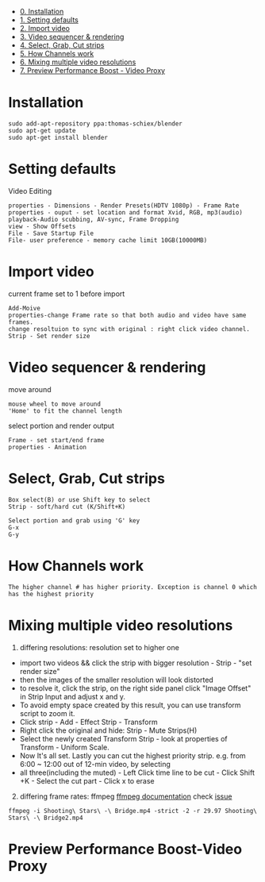 * [0. Installation](#installation)
* [1. Setting defaults](#setting-defaults)
* [2. Import video](#import-video)
* [3. Video sequencer & rendering](#video-sequencer-rendering)
* [4. Select, Grab, Cut strips](#select-grab-cut-strips)
* [5. How Channels work](#how-channels-work)
* [6. Mixing multiple video resolutions](#mixing-multiple-video-resolutions)
* [7. Preview Performance Boost - Video Proxy](#preview-performance-boost-video-proxy)

# Installation
```
sudo add-apt-repository ppa:thomas-schiex/blender
sudo apt-get update
sudo apt-get install blender
```

# Setting defaults
Video Editing
```
properties - Dimensions - Render Presets(HDTV 1080p) - Frame Rate
properties - ouput - set location and format Xvid, RGB, mp3(audio)
playback-Audio scubbing, AV-sync, Frame Dropping
view - Show Offsets
File - Save Startup File
File- user preference - memory cache limit 10GB(10000MB)
```

# Import video
current frame set to 1 before import
```
Add-Moive
properties-change Frame rate so that both audio and video have same frames. 
change resoltuion to sync with original : right click video channel. Strip - Set render size
```

# Video sequencer & rendering
move around
```
mouse wheel to move around
'Home' to fit the channel length
```

select portion and render output
```
Frame - set start/end frame
properties - Animation
```

# Select, Grab, Cut strips
```
Box select(B) or use Shift key to select
Strip - soft/hard cut (K/Shift+K)

Select portion and grab using 'G' key
G-x
G-y
```

# How Channels work
```resolution 
The higher channel # has higher priority. Exception is channel 0 which has the highest priority
```

# Mixing multiple video resolutions
1. differing resolutions: resolution set to higher one
  - import two videos && click the strip with bigger resolution - Strip - "set render size"
  - then the images of the smaller resolution will look distorted
  - to resolve it, click the strip, on the right side panel click "Image Offset" in Strip Input and adjust x and y.
  - To avoid empty space created by this result, you can use transform script to zoom it.
  - Click strip - Add - Effect Strip - Transform
  - Right click the original and hide: Strip - Mute Strips(H)
  - Select the newly created Transform Strip - look at properties of Transform - Uniform Scale.
  - Now It's all set. Lastly you can cut the highest priority strip. e.g. from 6:00 ~ 12:00 out of 12-min video, by selecting
  - all three(including the muted) - Left Click time line to be cut - Click Shift +K - Select the cut part - Click x to erase
2. differing frame rates: ffmpeg
[ffmpeg documentation](https://www.ffmpeg.org/ffmpeg.html) check [issue](https://stackoverflow.com/questions/32931685/the-encoder-aac-is-experimental-but-experimental-codecs-are-not-enabled) 
```
ffmpeg -i Shooting\ Stars\ -\ Bridge.mp4 -strict -2 -r 29.97 Shooting\ Stars\ -\ Bridge2.mp4
```

# Preview Performance Boost-Video Proxy

